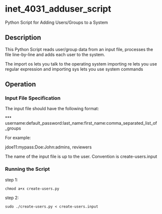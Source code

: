 # inet_4031_adduser_script
Python Script for Adding Users/Groups to a System

## Description
This Python Script reads user/group data from an input file, processes the file line-by-line and adds each user to the system.

The import os lets you talk to the operating system importing re lets you use regular expression and importing sys lets you use system commands
  
## Operation
  
### Input File Specification
  
The input file should have the following format:

*** username:default_password:last_name:first_name:comma_separated_list_of_groups

For example:

jdoe11:mypass:Doe:John:admins, reviewers

The name of the input file is up to the user.  Convention is create-users.input

### Running the Script
step 1:
```
chmod a+x create-users.py
```
step 2: 
```
sudo ./create-users.py < create-users.input
```
